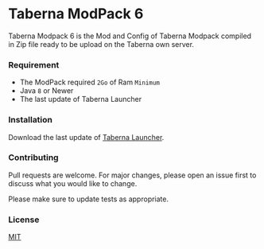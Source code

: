 # Taberna ModPack 6

Taberna Modpack 6 is the Mod and Config of Taberna Modpack compiled in Zip file ready to be upload on the Taberna own server.

### Requirement 

- The ModPack required `2Go` of Ram `Minimum`
- Java `8` or Newer
- The last update of Taberna Launcher



### Installation

Download the last update of [Taberna Launcher](https://github.com/yoannbt2001/Taberna-ModPack/releases/latest).



### Contributing
Pull requests are welcome. For major changes, please open an issue first to discuss what you would like to change.

Please make sure to update tests as appropriate.



### License
[MIT](https://choosealicense.com/licenses/mit/)
